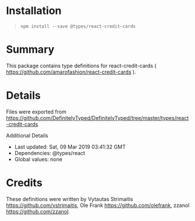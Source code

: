 # Installation
> `npm install --save @types/react-credit-cards`

# Summary
This package contains type definitions for react-credit-cards ( https://github.com/amarofashion/react-credit-cards ).

# Details
Files were exported from https://github.com/DefinitelyTyped/DefinitelyTyped/tree/master/types/react-credit-cards

Additional Details
 * Last updated: Sat, 09 Mar 2019 03:41:32 GMT
 * Dependencies: @types/react
 * Global values: none

# Credits
These definitions were written by Vytautas Strimaitis <https://github.com/vstrimaitis>, Ole Frank <https://github.com/olefrank>, zzanol <https://github.com/zzanol>.
